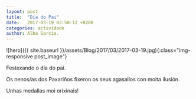 ```yaml
---
layout: post
title:  "Día do Pai"
date:   2017-03-19 03:50:12 +0200
categories: actividade
author: Alba García.
---
```

![hero]({{ site.baseurl }}/assets/Blog/2017/03/2017-03-19.jpg){:class="img-responsive post_image"}
<br>

Festexando o día do pai.

Os nenos/as dos Paxariños fixeron os seus agasallos con moita ilusión.

Unhas medallas moi orixinais!





